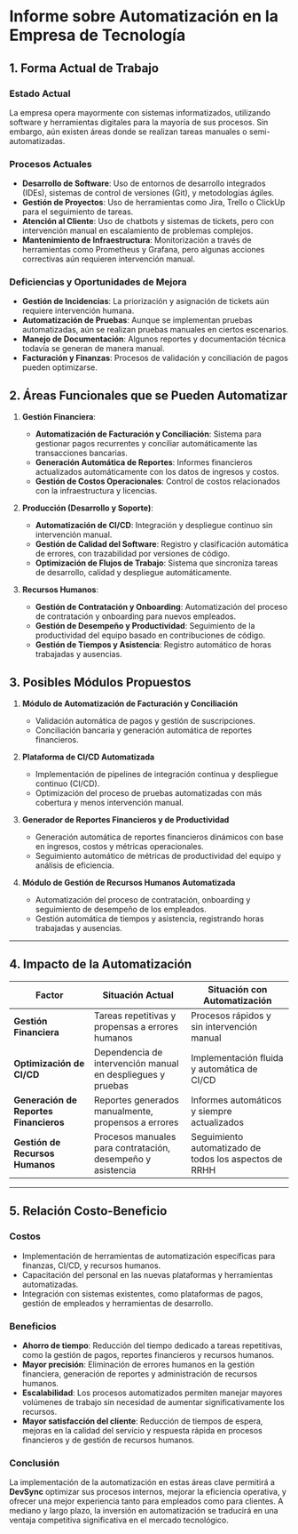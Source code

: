 # Informe sobre Automatización en la Empresa de Tecnología

## 1. Forma Actual de Trabajo
### Estado Actual
La empresa opera mayormente con sistemas informatizados, utilizando software y herramientas digitales para la mayoría de sus procesos. Sin embargo, aún existen áreas donde se realizan tareas manuales o semi-automatizadas.

### Procesos Actuales
- **Desarrollo de Software**: Uso de entornos de desarrollo integrados (IDEs), sistemas de control de versiones (Git), y metodologías ágiles.
- **Gestión de Proyectos**: Uso de herramientas como Jira, Trello o ClickUp para el seguimiento de tareas.
- **Atención al Cliente**: Uso de chatbots y sistemas de tickets, pero con intervención manual en escalamiento de problemas complejos.
- **Mantenimiento de Infraestructura**: Monitorización a través de herramientas como Prometheus y Grafana, pero algunas acciones correctivas aún requieren intervención manual.

### Deficiencias y Oportunidades de Mejora
- **Gestión de Incidencias**: La priorización y asignación de tickets aún requiere intervención humana.
- **Automatización de Pruebas**: Aunque se implementan pruebas automatizadas, aún se realizan pruebas manuales en ciertos escenarios.
- **Manejo de Documentación**: Algunos reportes y documentación técnica todavía se generan de manera manual.
- **Facturación y Finanzas**: Procesos de validación y conciliación de pagos pueden optimizarse.

## 2. Áreas Funcionales que se Pueden Automatizar

1. **Gestión Financiera**:
    
    - **Automatización de Facturación y Conciliación**: Sistema para gestionar pagos recurrentes y conciliar automáticamente las transacciones bancarias.
    - **Generación Automática de Reportes**: Informes financieros actualizados automáticamente con los datos de ingresos y costos.
    - **Gestión de Costos Operacionales**: Control de costos relacionados con la infraestructura y licencias.
    
2. **Producción (Desarrollo y Soporte)**:
    
    - **Automatización de CI/CD**: Integración y despliegue continuo sin intervención manual.
    - **Gestión de Calidad del Software**: Registro y clasificación automática de errores, con trazabilidad por versiones de código.
    - **Optimización de Flujos de Trabajo**: Sistema que sincroniza tareas de desarrollo, calidad y despliegue automáticamente.
    
3. **Recursos Humanos**:
    
    - **Gestión de Contratación y Onboarding**: Automatización del proceso de contratación y onboarding para nuevos empleados.
    - **Gestión de Desempeño y Productividad**: Seguimiento de la productividad del equipo basado en contribuciones de código.
    - **Gestión de Tiempos y Asistencia**: Registro automático de horas trabajadas y ausencias.

## 3. Posibles Módulos Propuestos

1. **Módulo de Automatización de Facturación y Conciliación**
    - Validación automática de pagos y gestión de suscripciones.
    - Conciliación bancaria y generación automática de reportes financieros.

2. **Plataforma de CI/CD Automatizada**
    - Implementación de pipelines de integración continua y despliegue continuo (CI/CD).
    - Optimización del proceso de pruebas automatizadas con más cobertura y menos intervención manual.

3. **Generador de Reportes Financieros y de Productividad**
    - Generación automática de reportes financieros dinámicos con base en ingresos, costos y métricas operacionales.
    - Seguimiento automático de métricas de productividad del equipo y análisis de eficiencia.

4. **Módulo de Gestión de Recursos Humanos Automatizada**
    
    - Automatización del proceso de contratación, onboarding y seguimiento de desempeño de los empleados.
    - Gestión automática de tiempos y asistencia, registrando horas trabajadas y ausencias.

---

## 4. Impacto de la Automatización

|Factor|Situación Actual|Situación con Automatización|
|---|---|---|
|**Gestión Financiera**|Tareas repetitivas y propensas a errores humanos|Procesos rápidos y sin intervención manual|
|**Optimización de CI/CD**|Dependencia de intervención manual en despliegues y pruebas|Implementación fluida y automática de CI/CD|
|**Generación de Reportes Financieros**|Reportes generados manualmente, propensos a errores|Informes automáticos y siempre actualizados|
|**Gestión de Recursos Humanos**|Procesos manuales para contratación, desempeño y asistencia|Seguimiento automatizado de todos los aspectos de RRHH|

---

## 5. Relación Costo-Beneficio

### Costos

- Implementación de herramientas de automatización específicas para finanzas, CI/CD, y recursos humanos.
- Capacitación del personal en las nuevas plataformas y herramientas automatizadas.
- Integración con sistemas existentes, como plataformas de pagos, gestión de empleados y herramientas de desarrollo.

### Beneficios

- **Ahorro de tiempo**: Reducción del tiempo dedicado a tareas repetitivas, como la gestión de pagos, reportes financieros y recursos humanos.
- **Mayor precisión**: Eliminación de errores humanos en la gestión financiera, generación de reportes y administración de recursos humanos.
- **Escalabilidad**: Los procesos automatizados permiten manejar mayores volúmenes de trabajo sin necesidad de aumentar significativamente los recursos.
- **Mayor satisfacción del cliente**: Reducción de tiempos de espera, mejoras en la calidad del servicio y respuesta rápida en procesos financieros y de gestión de recursos humanos.

### Conclusión

La implementación de la automatización en estas áreas clave permitirá a **DevSync** optimizar sus procesos internos, mejorar la eficiencia operativa, y ofrecer una mejor experiencia tanto para empleados como para clientes. A mediano y largo plazo, la inversión en automatización se traducirá en una ventaja competitiva significativa en el mercado tecnológico.
